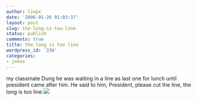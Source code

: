 ```yaml
---
author: linpx
date: '2006-01-26 01:03:37'
layout: post
slug: the-long-is-too-line
status: publish
comments: true
title: the long is too line
wordpress_id: '236'
categories:
- jokes
---
```


my classmate Dung he was waiting in a line as last one for lunch until
president came after him. He said to him, President, please cut the line, the
long is too line.![](/rte/emoticons/smile_wink.gif)


